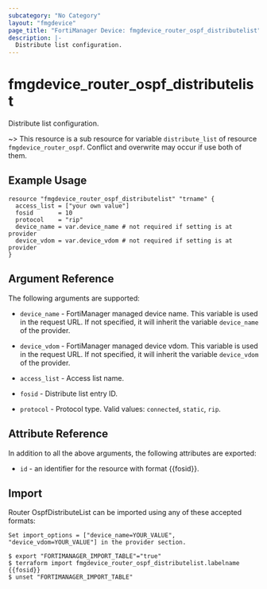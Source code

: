 ```yaml
---
subcategory: "No Category"
layout: "fmgdevice"
page_title: "FortiManager Device: fmgdevice_router_ospf_distributelist"
description: |-
  Distribute list configuration.
---
```


# fmgdevice_router_ospf_distributelist
Distribute list configuration.

~> This resource is a sub resource for variable `distribute_list` of resource `fmgdevice_router_ospf`. Conflict and overwrite may occur if use both of them.



## Example Usage

```hcl
resource "fmgdevice_router_ospf_distributelist" "trname" {
  access_list = ["your own value"]
  fosid       = 10
  protocol    = "rip"
  device_name = var.device_name # not required if setting is at provider
  device_vdom = var.device_vdom # not required if setting is at provider
}
```

## Argument Reference


The following arguments are supported:

* `device_name` - FortiManager managed device name. This variable is used in the request URL. If not specified, it will inherit the variable `device_name` of the provider.
* `device_vdom` - FortiManager managed device vdom. This variable is used in the request URL. If not specified, it will inherit the variable `device_vdom` of the provider.

* `access_list` - Access list name.
* `fosid` - Distribute list entry ID.
* `protocol` - Protocol type. Valid values: `connected`, `static`, `rip`.



## Attribute Reference

In addition to all the above arguments, the following attributes are exported:
* `id` - an identifier for the resource with format {{fosid}}.

## Import

Router OspfDistributeList can be imported using any of these accepted formats:
```
Set import_options = ["device_name=YOUR_VALUE", "device_vdom=YOUR_VALUE"] in the provider section.

$ export "FORTIMANAGER_IMPORT_TABLE"="true"
$ terraform import fmgdevice_router_ospf_distributelist.labelname {{fosid}}
$ unset "FORTIMANAGER_IMPORT_TABLE"
```

